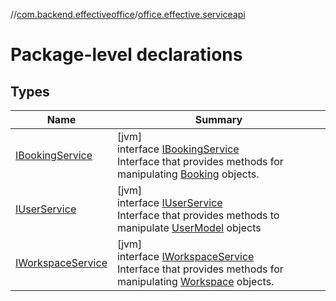 //[com.backend.effectiveoffice](IdeaProjects/labs-office-elevator/effectiveOfficeBackend/documentation/gfm/index.md)/[office.effective.serviceapi](IdeaProjects/labs-office-elevator/effectiveOfficeBackend/documentation/gfm/com.backend.effectiveoffice/office.effective.serviceapi/index.md)

# Package-level declarations

## Types

| Name | Summary |
|---|---|
| [IBookingService](IdeaProjects/labs-office-elevator/effectiveOfficeBackend/documentation/gfm/com.backend.effectiveoffice/office.effective.serviceapi/-i-booking-service/index.md) | [jvm]<br>interface [IBookingService](IdeaProjects/labs-office-elevator/effectiveOfficeBackend/documentation/gfm/com.backend.effectiveoffice/office.effective.serviceapi/-i-booking-service/index.md)<br>Interface that provides methods for manipulating [Booking](IdeaProjects/labs-office-elevator/effectiveOfficeBackend/documentation/gfm/com.backend.effectiveoffice/office.effective.model/-booking/index.md) objects. |
| [IUserService](IdeaProjects/labs-office-elevator/effectiveOfficeBackend/documentation/gfm/com.backend.effectiveoffice/office.effective.serviceapi/-i-user-service/index.md) | [jvm]<br>interface [IUserService](IdeaProjects/labs-office-elevator/effectiveOfficeBackend/documentation/gfm/com.backend.effectiveoffice/office.effective.serviceapi/-i-user-service/index.md)<br>Interface that provides methods to manipulate [UserModel](IdeaProjects/labs-office-elevator/effectiveOfficeBackend/documentation/gfm/com.backend.effectiveoffice/office.effective.model/-user-model/index.md) objects |
| [IWorkspaceService](IdeaProjects/labs-office-elevator/effectiveOfficeBackend/documentation/gfm/com.backend.effectiveoffice/office.effective.serviceapi/-i-workspace-service/index.md) | [jvm]<br>interface [IWorkspaceService](IdeaProjects/labs-office-elevator/effectiveOfficeBackend/documentation/gfm/com.backend.effectiveoffice/office.effective.serviceapi/-i-workspace-service/index.md)<br>Interface that provides methods for manipulating [Workspace](IdeaProjects/labs-office-elevator/effectiveOfficeBackend/documentation/gfm/com.backend.effectiveoffice/office.effective.model/-workspace/index.md) objects. |
